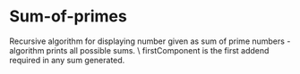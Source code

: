 # Sum-of-primes
Recursive algorithm for displaying number given as sum of prime numbers - algorithm prints all possible sums. \ 
firstComponent is the first addend required in any sum generated.
